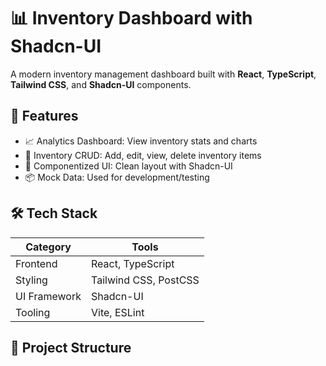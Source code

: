 # 📊 Inventory Dashboard with Shadcn-UI

A modern inventory management dashboard built with **React**, **TypeScript**, **Tailwind CSS**, and **Shadcn-UI** components.

## 🚀 Features

- 📈 Analytics Dashboard: View inventory stats and charts
- 🧾 Inventory CRUD: Add, edit, view, delete inventory items
- 🧩 Componentized UI: Clean layout with Shadcn-UI
- 📦 Mock Data: Used for development/testing

## 🛠️ Tech Stack

| Category     | Tools                           |
|--------------|----------------------------------|
| Frontend     | React, TypeScript               |
| Styling      | Tailwind CSS, PostCSS           |
| UI Framework | Shadcn-UI                       |
| Tooling      | Vite, ESLint                    |

## 📁 Project Structure


